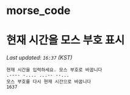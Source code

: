 # morse_code
# 현재 시간을 모스 부호 표시
<!-- MORSE_TIME_START -->
_Last updated: `16:37` (KST)_

```
현재 시간을 입력하세요. 모스 부호로 바꿉니다
.---- -.... ...-- --...
모스 부호를 다시 현재 시간으로 바꿉니다
1637
```
<!-- MORSE_TIME_END -->
